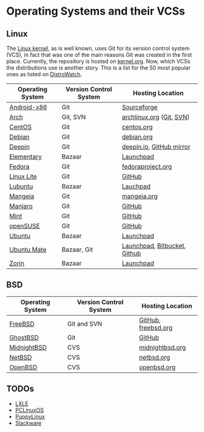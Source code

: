 # Operating Systems and their VCSs

## Linux
The [Linux kernel][kernel], as is well known, uses Git for its version control system (VCS), in fact that was one of the main reasons Git was created in the first place. Currently, the repository is hosted on [kernel.org][kernelgit]. Now, which VCSs the distributions use is another story. This is a list for the 50 most popular ones as listed on [DistroWatch][distrowatch].

| Operating System | Version Control System | Hosting Location |
| ---------------- | ---------------------- | ---------------- |
| [Android-x86][androidx86] | Git | [Sourceforge][androidx86git] |
| [Arch][arch] | Git, SVN | [archlinux.org][arch] ([Git][archgit], [SVN][archsvn]) |
| [CentOS][centos] | Git | [centos.org][centosgit] |
| [Debian][debian] | Git | [debian.org][debiangit] |
| [Deepin][deepin] | Git | [deepin.io][deepingit], [GitHub mirror][deepingithub] |
| [Elementary][elementary] | Bazaar | [Launchpad][elementarybazaar] |
| [Fedora][fedora] | Git | [fedoraproject.org][fedoragit] |
| [Linux Lite][lite] | Git | [GitHub][litegithub]
| [Lubuntu][lubuntu] | Bazaar | [Lauchpad][lubuntubazaar] |
| [Mangeia][mangeia] | Git | [mangeia.org][mangeiagit] |
| [Manjaro][manjaro] | Git | [GitHub][manjarogit] |
| [Mint][mint] | Git | [GitHub][mintgit] |
| [openSUSE][opensuse] | Git | [GitHub][opensusegit] |
| [Ubuntu][ubuntu] | Bazaar | [Launchpad][ubuntubazaar] |
| [Ubuntu Mate][ubuntumate] | Bazaar, Git | [Launchpad][ubuntumatebazaar], [Bitbucket][ubuntumategit], [Github][ubuntumategithub] |
| [Zorin][zorin] | Bazaar | [Launchpad][zorinbazaar] |

## BSD

| Operating System | Version Control System | Hosting Location |
| ---------------- | ---------------------- | ---------------- |
| [FreeBSD][freebsd] | Git and SVN | [GitHub][freebsdgit], [freebsd.org][freebsdsvn] |
| [GhostBSD][ghostbsd] | Git | [GitHub][ghostbsdgit] |
| [MidnightBSD][midnightbsd] | CVS | [midnightbsd.org][midnightbsdcvs] |
| [NetBSD][netbsd] | CVS | [netbsd.org][netbsdcvs] |
| [OpenBSD][openbsd] | CVS | [openbsd.org][openbsdcvs] |



## TODOs

*   [LXLE][lxle]
*   [PCLinuxOS][pclinuxos]
*   [PuppyLinux][puppy]
*   [Slackware][slackware]

[kernel]: https://www.kernel.org/
[kernelgit]: https://git.kernel.org/cgit/
[distrowatch]: https://distrowatch.com/dwres.php?resource=popularity

[androidx86]: http://www.android-x86.org/
[androidx86git]: https://sourceforge.net/p/android-x86/_list/git
[arch]: https://www.archlinux.org/
[archgit]: https://git.archlinux.org/
[archsvn]: https://www.archlinux.org/svn/
[centos]: https://www.centos.org/
[centosgit]: https://git.centos.org/project/rpms
[debian]: https://www.debian.org/
[deepin]: https://www.deepin.org/
[debiangit]: https://anonscm.debian.org/cgit/qa/debsources.git
[deepingit]: https://cr.deepin.io/
[deepingithub]: https://github.com/linuxdeepin
[elementary]: https://elementary.io/
[elementarybazaar]: https://launchpad.net/elementary
[fedora]: https://getfedora.org/
[fedoragit]: http://pkgs.fedoraproject.org/cgit/rpms/
[lite]: https://www.linuxliteos.com/
[litegithub]: https://github.com/linuxlite
[lubuntu]: http://lubuntu.me/
[lubuntubazaar]: https://launchpad.net/~lxde
[lxle]: http://lxle.net/
[mangeia]: http://www.mageia.org/
[mangeiagit]: http://gitweb.mageia.org/
[manjaro]: https://manjaro.org/
[manjarogit]: https://github.com/manjaro
[mint]: https://www.linuxmint.com/
[mintgit]: https://github.com/linuxmint
[opensuse]: https://www.opensuse.org/
[opensusegit]: https://github.com/openSUSE
[pclinuxos]: http://www.pclinuxos.com/
[puppy]: http://puppylinux.org/
[slackware]: http://www.slackware.com/
[ubuntu]: https://www.ubuntu.com/
[ubuntubazaar]: https://launchpad.net/ubuntu
[ubuntumate]: https://ubuntu-mate.org/
[ubuntumatebazaar]: https://launchpad.net/ubuntu-mate/
[ubuntumategit]: https://bitbucket.org/ubuntu-mate/
[ubuntumategithub]: https://github.com/mate-desktop/
[zorin]: http://zorinos.com/
[zorinbazaar]: https://launchpad.net/~zorin-os

[freebsd]: https://www.freebsd.org/
[freebsdgit]: https://github.com/freebsd
[freebsdsvn]: https://svnweb.freebsd.org/
[ghostbsd]: http://www.ghostbsd.org/
[ghostbsdgit]: https://github.com/GhostBSD
[midnightbsd]: http://www.midnightbsd.org/
[midnightbsdcvs]: http://www.midnightbsd.org/cgi-bin/viewvc.cgi/
[netbsd]: http://www.netbsd.org/
[netbsdcvs]: http://cvsweb.netbsd.org/bsdweb.cgi/
[openbsd]: http://www.openbsd.org/
[openbsdcvs]: http://cvsweb.openbsd.org/cgi-bin/cvsweb/
